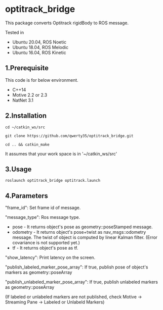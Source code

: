 # optitrack_bridge

This package converts Optitrack rigidBody to ROS message.

Tested in 
- Ubuntu 20.04, ROS Noetic 
- Ubuntu 18.04, ROS Melodic 
- Ubuntu 16.04, ROS Kinetic


1.Prerequisite
------
This code is for below environment.
- C++14
- Motive 2.2 or 2.3
- NatNet 3.1

2.Installation
------
    cd ~/catkin_ws/src

    git clone https://github.com/qwerty35/optitrack_bridge.git

    cd .. && catkin_make

It assumes that your work space is in '~/catkin_ws/src'

3.Usage
------
    roslaunch optitrack_bridge optitrack.launch


4.Parameters
-----
"frame_id": Set frame id of message.

"message_type": Ros message type.

+ pose - It returns object's pose as geometry::poseStamped message.
+ odometry - It returns object's pose+twist as nav_msgs::odometry message. The twist of object is computed by linear Kalman filter. (Error covariance is not supported yet.)
+ tf - It returns object's pose as tf.

"show_latency": Print latency on the screen.

"publish_labeled_marker_pose_array": If true, publish pose of object's markers as geometry::poseArray 

"publish_unlabeled_marker_pose_array": If true, publish unlabeled markers as geometry::poseArray

(If labeled or unlabeled markers are not published, check Motive -> Streaming Pane -> Labeled or Unlabeld Markers)

